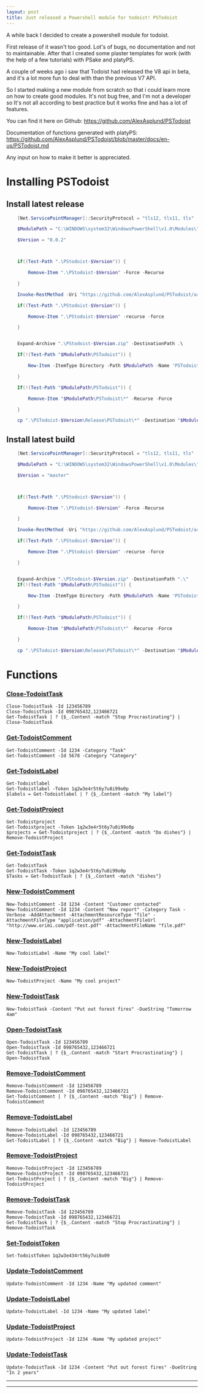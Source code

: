 ```yaml
---
layout: post
title: Just released a Powershell module for todoist! PSTodoist
---
```

A while back I decided to create a powershell module for todoist.

First release of it wasn't too good. Lot's of bugs, no documentation and not to maintainable.
After that I created some plaster templates for work (with the help of a few tutorials) with PSake and platyPS.

A couple of weeks ago i saw that Todoist had released the V8 api in beta, and it's a lot more fun to deal with than the previous V7 API.

So I started making a new module from scratch so that i could learn more on how to create good modules.
It's not bug free, and I'm not a developer so It's not all according to best practice but it works fine and has a lot of features.

You can find it here on Github: https://github.com/AlexAsplund/PSTodoist

Documentation of functions generated with platyPS: https://github.com/AlexAsplund/PSTodoist/blob/master/docs/en-us/PSTodoist.md

Any input on how to make it better is appreciated.

# Installing PSTodoist


## Install latest release

```Powershell
    [Net.ServicePointManager]::SecurityProtocol = "tls12, tls11, tls"

    $ModulePath = "C:\WINDOWS\system32\WindowsPowerShell\v1.0\Modules\"

    $Version = "0.0.2"



    if((Test-Path ".\PStodoist-$Version")) {

        Remove-Item ".\PStodoist-$Version" -Force -Recurse

    }

    Invoke-RestMethod -Uri "https://github.com/AlexAsplund/PSTodoist/archive/v$Version.zip" -OutFile ".\PStodoist-$Version.zip"

    if((Test-Path ".\PStodoist-$Version")) {

        Remove-Item ".\PStodoist-$Version" -recurse -force

    }


    Expand-Archive ".\PStodoist-$Version.zip" -DestinationPath .\

    If(!(Test-Path "$ModulePath\PSTodoist")) {

        New-Item -ItemType Directory -Path $ModulePath -Name 'PSTodoist'

    }

    If(!(Test-Path "$ModulePath\PSTodoist")) {

        Remove-Item "$ModulePath\PSTodoist\*" -Recurse -Force 

    }

    cp ".\PSTodoist-$Version\Release\PSTodoist\*" -Destination "$ModulePath\PSTodoist\" -Recurse -Force

```

## Install latest build

```Powershell
    [Net.ServicePointManager]::SecurityProtocol = "tls12, tls11, tls"

    $ModulePath = "C:\WINDOWS\system32\WindowsPowerShell\v1.0\Modules\"

    $Version = "master"



    if((Test-Path ".\PStodoist-$Version")) {

        Remove-Item ".\PStodoist-$Version" -Force -Recurse

    }

    Invoke-RestMethod -Uri "https://github.com/AlexAsplund/PSTodoist/archive/master.zip" -OutFile ".\PStodoist-$Version.zip"

    if((Test-Path ".\PStodoist-$Version")) {

        Remove-Item ".\PStodoist-$Version" -recurse -force

    }


    Expand-Archive ".\PStodoist-$Version.zip" -DestinationPath ".\"
    If(!(Test-Path "$ModulePath\PSTodoist")) {

        New-Item -ItemType Directory -Path $ModulePath -Name 'PSTodoist'

    }

    If(!(Test-Path "$ModulePath\PSTodoist")) {

        Remove-Item "$ModulePath\PSTodoist\*" -Recurse -Force 

    }

    cp ".\PSTodoist-$Version\Release\PSTodoist\*" -Destination "$ModulePath\PSTodoist\" -Recurse -Force
```

# Functions

### [Close-TodoistTask](https://github.com/AlexAsplund/PSTodoist/blob/master/docs/en-us/Close-TodoistTask.md)

    Close-TodoistTask -Id 123456789
    Close-TodoistTask -Id 098765432,123466721
    Get-TodoistTask | ? {$_.Content -match "Stop Procrastinating"} | Close-TodoistTask

### [Get-TodoistComment](https://github.com/AlexAsplund/PSTodoist/blob/master/docs/en-us/Get-TodoistComment.md)

    Get-TodoistComment -Id 1234 -Category "Task"
    Get-TodoistComment -Id 5678 -Category "Category"

### [Get-TodoistLabel](https://github.com/AlexAsplund/PSTodoist/blob/master/docs/en-us/Get-TodoistLabel.md)

    Get-Todoistlabel
    Get-Todoistlabel -Token 1q2w3e4r5t6y7u8i99o0p
    $labels = Get-Todoistlabel | ? {$_.Content -match "My label"}

### [Get-TodoistProject](https://github.com/AlexAsplund/PSTodoist/blob/master/docs/en-us/Get-TodoistProject.md)

    Get-Todoistproject
    Get-Todoistproject -Token 1q2w3e4r5t6y7u8i99o0p
    $projects = Get-Todoistproject | ? {$_.Content -match "Do dishes"} | Remove-TodoistProject

### [Get-TodoistTask](https://github.com/AlexAsplund/PSTodoist/blob/master/docs/en-us/Get-TodoistTask.md)

    Get-TodoistTask
    Get-TodoistTask -Token 1q2w3e4r5t6y7u8i99o0p
    $Tasks = Get-TodoistTask | ? {$_.Content -match "dishes"}

### [New-TodoistComment](https://github.com/AlexAsplund/PSTodoist/blob/master/docs/en-us/New-TodoistComment.md)

    New-TodoistComment -Id 1234 -Content "Customer contacted"
    New-TodoistComment -Id 1234 -Content "New report" -Category Task -Verbose -AddAttachment -AttachmentResourceType "file" -AttachmentFileType "application/pdf" -AttachmentFileUrl "http://www.orimi.com/pdf-test.pdf" -AttachmentFileName "file.pdf"

### [New-TodoistLabel](https://github.com/AlexAsplund/PSTodoist/blob/master/docs/en-us/New-TodoistLabel.md)

    New-TodoistLabel -Name "My cool label"

### [New-TodoistProject](https://github.com/AlexAsplund/PSTodoist/blob/master/docs/en-us/New-TodoistProject.md)

    New-TodoistProject -Name "My cool project"

### [New-TodoistTask](https://github.com/AlexAsplund/PSTodoist/blob/master/docs/en-us/New-TodoistTask.md)

    New-TodoistTask -Content "Put out forest fires" -DueString "Tomorrow 4am"

### [Open-TodoistTask](https://github.com/AlexAsplund/PSTodoist/blob/master/docs/en-us/Open-TodoistTask.md)

    Open-TodoistTask -Id 123456789
    Open-TodoistTask -Id 098765432,123466721
    Get-TodoistTask | ? {$_.Content -match "Start Procrastinating"} | Open-TodoistTask

### [Remove-TodoistComment](https://github.com/AlexAsplund/PSTodoist/blob/master/docs/en-us/Remove-TodoistComment.md)

    Remove-TodoistComment -Id 123456789
    Remove-TodoistComment -Id 098765432,123466721
    Get-TodoistComment | ? {$_.Content -match "Big"} | Remove-TodoistComment

### [Remove-TodoistLabel](https://github.com/AlexAsplund/PSTodoist/blob/master/docs/en-us/Remove-TodoistLabel.md)

    Remove-TodoistLabel -Id 123456789
    Remove-TodoistLabel -Id 098765432,123466721
    Get-TodoistLabel | ? {$_.Content -match "Big"} | Remove-TodoistLabel

### [Remove-TodoistProject](https://github.com/AlexAsplund/PSTodoist/blob/master/docs/en-us/Remove-TodoistProject.md)

    Remove-TodoistProject -Id 123456789
    Remove-TodoistProject -Id 098765432,123466721
    Get-TodoistProject | ? {$_.Content -match "Big"} | Remove-TodoistProject

### [Remove-TodoistTask](https://github.com/AlexAsplund/PSTodoist/blob/master/docs/en-us/Remove-TodoistTask.md)

    Remove-TodoistTask -Id 123456789
    Remove-TodoistTask -Id 098765432,123466721
    Get-TodoistTask | ? {$_.Content -match "Stop Procrastinating"} | Remove-TodoistTask

### [Set-TodoistToken](https://github.com/AlexAsplund/PSTodoist/blob/master/docs/en-us/Set-TodoistToken.md)

    Set-TodoistToken 1q2w3e434rt56y7ui8o09

### [Update-TodoistComment](https://github.com/AlexAsplund/PSTodoist/blob/master/docs/en-us/Update-TodoistComment.md)

    Update-TodoistComment -Id 1234 -Name "My updated comment"

### [Update-TodoistLabel](https://github.com/AlexAsplund/PSTodoist/blob/master/docs/en-us/Update-TodoistLabel.md)

    Update-TodoistLabel -Id 1234 -Name "My updated label"

### [Update-TodoistProject](https://github.com/AlexAsplund/PSTodoist/blob/master/docs/en-us/Update-TodoistProject.md)

    Update-TodoistProject -Id 1234 -Name "My updated project"

### [Update-TodoistTask](https://github.com/AlexAsplund/PSTodoist/blob/master/docs/en-us/Update-TodoistTask.md)

    Update-TodoistTask -Id 1234 -Content "Put out forest fires" -DueString "In 2 years"

****
----